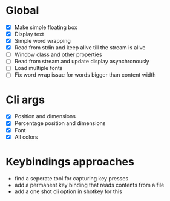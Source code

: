 # Global
  - [X] Make simple floating box
  - [X] Display text
  - [X] Simple word wrapping
  - [X] Read from stdin and keep alive till the stream is alive
  - [ ] Window class and other properties
  - [ ] Read from stream and update display asynchronously
  - [ ] Load multiple fonts
  - [ ] Fix word wrap issue for words bigger than content width

# Cli args
  - [X] Position and dimensions
  - [X] Percentage position and dimensions
  - [X] Font
  - [X] All colors

# Keybindings approaches
  - find a seperate tool for capturing key presses
  - add a permanent key binding that reads contents from a file
  - add a one shot cli option in shotkey for this

